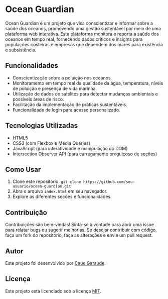 # Ocean Guardian

Ocean Guardian é um projeto que visa conscientizar e informar sobre a saúde dos oceanos, promovendo uma gestão sustentável por meio de uma plataforma web interativa. Esta plataforma monitora e reporta a saúde dos oceanos em tempo real, fornecendo dados críticos e insights para populações costeiras e empresas que dependem dos mares para existência e subsistência.

## Funcionalidades

- Conscientização sobre a poluição nos oceanos.
- Monitoramento em tempo real da qualidade da água, temperatura, níveis de poluição e presença de vida marinha.
- Utilização de dados de satélites para detectar mudanças ambientais e possíveis áreas de risco.
- Facilitação da implementação de práticas sustentáveis.
- Funcionalidade de login para acesso personalizado.

## Tecnologias Utilizadas

- HTML5
- CSS3 (com Flexbox e Media Queries)
- JavaScript (para interatividade e manipulação do DOM)
- Intersection Observer API (para carregamento preguiçoso de seções)

## Como Usar

1. Clone este repositório: `git clone https://github.com/seu-usuario/ocean-guardian.git`
2. Abra o arquivo `index.html` em seu navegador.
3. Explore as diferentes seções e funcionalidades.

## Contribuição

Contribuições são bem-vindas! Sinta-se à vontade para abrir uma issue para relatar bugs ou sugerir melhorias. Se desejar contribuir com código, faça um fork do repositório, faça as alterações e envie um pull request.

## Autor

Este projeto foi desenvolvido por [Caue Garaude](https://github.com/Caue-Garaude).

## Licença

Este projeto está licenciado sob a licença [MIT](https://opensource.org/licenses/MIT).
